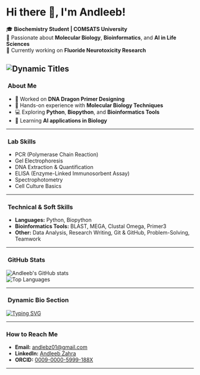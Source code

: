 
# Hi there 👋, I'm Andleeb!

🎓 **Biochemistry Student | COMSATS University**  
🔬 Passionate about **Molecular Biology**, **Bioinformatics**, and **AI in Life Sciences**  
🧪 Currently working on **Fluoride Neurotoxicity Research**  

![Dynamic Titles](https://readme-typing-svg.herokuapp.com?font=Fira+Code&size=28&pause=1000&color=00FF00&center=true&vCenter=true&width=500&lines=Biochemist;Researcher;Protein+Analyzer;DNA+Explorer)
---

### ​ **About Me**
- 🔭 Worked on **DNA Dragon Primer Designing**
- 🧪 Hands-on experience with **Molecular Biology Techniques**
- 💻 Exploring **Python**, **Biopython**, and **Bioinformatics Tools**
- 🌱 Learning **AI applications in Biology**

---

### ​ **Lab Skills**
- PCR (Polymerase Chain Reaction)  
- Gel Electrophoresis  
- DNA Extraction & Quantification  
- ELISA (Enzyme-Linked Immunosorbent Assay)  
- Spectrophotometry  
- Cell Culture Basics  

---

### ​ **Technical & Soft Skills**
- **Languages:** Python, Biopython  
- **Bioinformatics Tools:** BLAST, MEGA, Clustal Omega, Primer3  
- **Other:** Data Analysis, Research Writing, Git & GitHub, Problem-Solving, Teamwork  

---

### ​ **GitHub Stats**
![Andleeb's GitHub stats](https://github-readme-stats.vercel.app/api?username=YOUR-USERNAME&show_icons=true&theme=radical)  
![Top Languages](https://github-readme-stats.vercel.app/api/top-langs/?username=YOUR-USERNAME&layout=compact&theme=radical)

---

### ​ **Dynamic Bio Section**
[![Typing SVG](https://readme-typing-svg.herokuapp.com?size=22&color=F72D4E&lines=Biochemist+in+the+making;Passionate+about+Genomics;Primer+Designer;Bioinformatics+Learner;AI+for+Life+Sciences;Python+%26+Biopython+Explorer)](https://git.io/typing-svg)

---

###  **How to Reach Me**
- **Email:** [andlebz01@gmail.com](mailto:andlebz01@gmail.com)  
- **LinkedIn:** [Andleeb Zahra](https://www.linkedin.com/in/andleeb-zahra-b431a7294)  
- **ORCID:** [0009-0000-5999-188X](https://orcid.org/0009-0000-5999-188X)  

---

